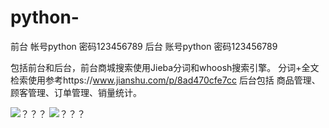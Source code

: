 # python-
前台
帐号python 
密码123456789
后台
账号python
密码123456789

包括前台和后台，前台商城搜索使用Jieba分词和whoosh搜索引擎。
分词+全文检索使用参考https://www.jianshu.com/p/8ad470cfe7cc
后台包括 商品管理、顾客管理、订单管理、销量统计。



![？？？](https://github.com/moranyijiu/python-/raw/originmaster/img/2.png)
![？？？](https://github.com/moranyijiu/python-/raw/master/3.png)
